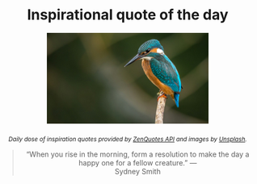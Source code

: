 
<div align="center">

# Inspirational quote of the day

<img src="./data/photo.jpeg" alt="Beautiful nature photo" width="320" height="180">

<sub><i>Daily dose of inspiration quotes provided by [ZenQuotes API](https://zenquotes.io/) and images by [Unsplash](https://unsplash.com/).</i></sub>


<blockquote>&ldquo;When you rise in the morning, form a resolution to make the day a happy one for a fellow creature.&rdquo; &mdash; <footer>Sydney Smith</footer></blockquote>

</div>
